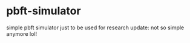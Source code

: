 # pbft-simulator
simple pbft simulator just to be used for research
update: not so simple anymore lol!
